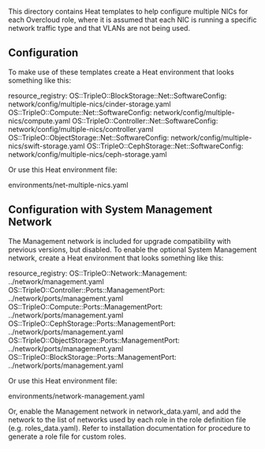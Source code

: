 This directory contains Heat templates to help configure
multiple NICs for each Overcloud role, where it is
assumed that each NIC is running a specific network
traffic type and that VLANs are not being used.

Configuration
-------------

To make use of these templates create a Heat environment that looks
something like this:

  resource\_registry:
    OS::TripleO::BlockStorage::Net::SoftwareConfig: network/config/multiple-nics/cinder-storage.yaml
    OS::TripleO::Compute::Net::SoftwareConfig: network/config/multiple-nics/compute.yaml
    OS::TripleO::Controller::Net::SoftwareConfig: network/config/multiple-nics/controller.yaml
    OS::TripleO::ObjectStorage::Net::SoftwareConfig: network/config/multiple-nics/swift-storage.yaml
    OS::TripleO::CephStorage::Net::SoftwareConfig: network/config/multiple-nics/ceph-storage.yaml

Or use this Heat environment file:

  environments/net-multiple-nics.yaml

Configuration with System Management Network
--------------------------------------------

The Management network is included for upgrade compatibility with
previous versions, but disabled. To enable the optional System
Management network, create a Heat environment that looks something like
this:

  resource\_registry:
    OS::TripleO::Network::Management: ../network/management.yaml
    OS::TripleO::Controller::Ports::ManagementPort: ../network/ports/management.yaml
    OS::TripleO::Compute::Ports::ManagementPort: ../network/ports/management.yaml
    OS::TripleO::CephStorage::Ports::ManagementPort: ../network/ports/management.yaml
    OS::TripleO::ObjectStorage::Ports::ManagementPort: ../network/ports/management.yaml
    OS::TripleO::BlockStorage::Ports::ManagementPort: ../network/ports/management.yaml

Or use this Heat environment file:

  environments/network-management.yaml

Or, enable the Management network in network_data.yaml, and add the network
to the list of networks used by each role in the role definition file
(e.g. roles_data.yaml). Refer to installation documentation for procedure
to generate a role file for custom roles.

